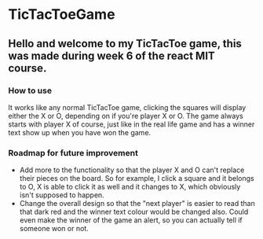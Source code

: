 # TicTacToeGame

## Hello and welcome to my TicTacToe game, this was made during week 6 of the react MIT course.

### How to use

It works like any normal TicTacToe game, clicking the squares will display either the X or O, depending on if you're player X or O. The game always starts with player X of course, just like in the real life game and has a winner text show up when you have won the game. 

### Roadmap for future improvement

- Add more to the functionality so that the player X and O can't replace their pieces on the board. So for example, I click a square and it belongs to O, X is able to click it as well and it changes to X, which obviously isn't supposed to happen. 
- Change the overall design so that the "next player" is easier to read than that dark red and the winner text colour would be changed also. Could even make the winner of the game an alert, so you can actually tell if someone won or not.

